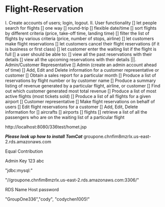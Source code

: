 # Flight-Reservation
I. Create accounts of users; login, logout.
II. User functionality
[] let people search for flights
[] one way
[] round-trip
[] flexible date/time
 [] sort flights by different criteria (price, take-off time, landing time)
 [] filter the list of flights by various criteria (price, number of stops, airline)
[] let customers make flight reservations
 [] let customers cancel their flight reservations (if it is business or first class)
 [] let customer enter the waiting list if the flight is full
 [] a user should be able to:
[] view all the past reservations with their details
 [] view all the upcoming reservations with their details
|||. Admin/Customer Representative
 [] Admin (create an admin account ahead of time)
[] Add, Edit and Delete information for a customer representative or customer
[] Obtain a sales report for a particular month
[] Produce a list of reservations by flight number or by customer name
[] Produce a summary listing of revenue generated by a particular flight, airline, or
customer
[] Find out which customer generated most total revenue
[] Produce a list of most active flights (most tickets sold)
[] Produce a list of all flights for a given airport
 [] Customer representative
[] Make flight reservations on behalf of users
[] Edit flight reservations for a customer
[] Add, Edit, Delete information for
[] aircrafts
[] airports
[] flights
[] retrieve a list of all the passengers who are on the waiting list of a particular flight

http://localhost:8080/336test/homet.jsp

***Please look up how to install TomCat***
groupone.chnfim8mzrlx.us-east-2.rds.amazonaws.com

Equal Contribution

Admin Key 123 abc

"jdbc:mysql:"

"//groupone.chnfim8mzrlx.us-east-2.rds.amazonaws.com:3306/"

RDS Name	     Host	    password

"GroupOne336","cody", "codychen1005!"
